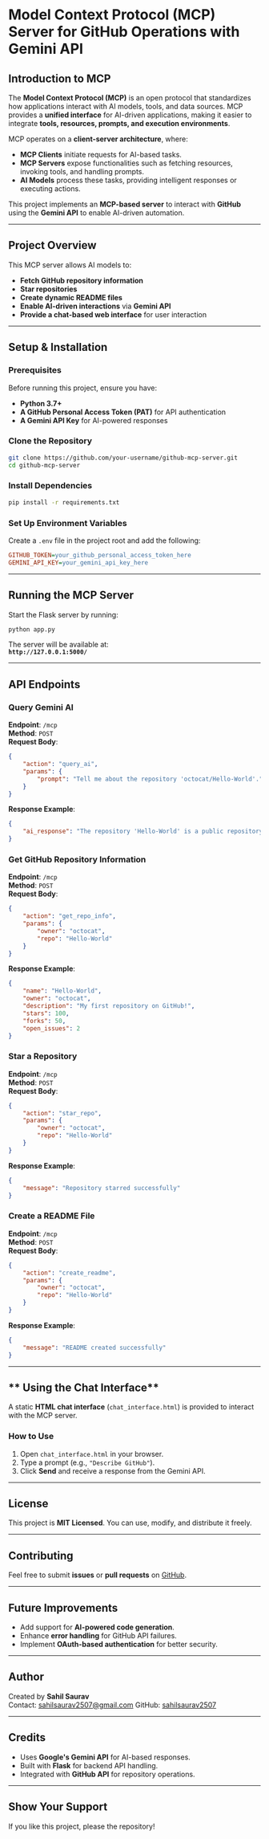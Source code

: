 # Model Context Protocol (MCP) Server for GitHub Operations with Gemini API

## **Introduction to MCP**
The **Model Context Protocol (MCP)** is an open protocol that standardizes how applications interact with AI models, tools, and data sources. MCP provides a **unified interface** for AI-driven applications, making it easier to integrate **tools, resources, prompts, and execution environments**.

MCP operates on a **client-server architecture**, where:
- **MCP Clients** initiate requests for AI-based tasks.
- **MCP Servers** expose functionalities such as fetching resources, invoking tools, and handling prompts.
- **AI Models** process these tasks, providing intelligent responses or executing actions.

This project implements an **MCP-based server** to interact with **GitHub** using the **Gemini API** to enable AI-driven automation.

---

## **Project Overview**
This MCP server allows AI models to:
- **Fetch GitHub repository information**
- **Star repositories** 
- **Create dynamic README files** 
- **Enable AI-driven interactions** via **Gemini API** 
- **Provide a chat-based web interface** for user interaction 

---

## **Setup & Installation**
### **Prerequisites**
Before running this project, ensure you have:
- **Python 3.7+**
- **A GitHub Personal Access Token (PAT)** for API authentication
- **A Gemini API Key** for AI-powered responses

### **Clone the Repository**
```bash
git clone https://github.com/your-username/github-mcp-server.git
cd github-mcp-server
```

### **Install Dependencies**
```bash
pip install -r requirements.txt
```

### **Set Up Environment Variables**
Create a `.env` file in the project root and add the following:

```ini
GITHUB_TOKEN=your_github_personal_access_token_here
GEMINI_API_KEY=your_gemini_api_key_here
```

---

## **Running the MCP Server**
Start the Flask server by running:
```bash
python app.py
```
The server will be available at:  
**`http://127.0.0.1:5000/`**

---

## **API Endpoints**
### **Query Gemini AI**
**Endpoint**: `/mcp`  
**Method**: `POST`  
**Request Body**:
```json
{
    "action": "query_ai",
    "params": {
        "prompt": "Tell me about the repository 'octocat/Hello-World'."
    }
}
```
**Response Example**:
```json
{
    "ai_response": "The repository 'Hello-World' is a public repository owned by octocat."
}
```

### **Get GitHub Repository Information**
**Endpoint**: `/mcp`  
**Method**: `POST`  
**Request Body**:
```json
{
    "action": "get_repo_info",
    "params": {
        "owner": "octocat",
        "repo": "Hello-World"
    }
}
```
**Response Example**:
```json
{
    "name": "Hello-World",
    "owner": "octocat",
    "description": "My first repository on GitHub!",
    "stars": 100,
    "forks": 50,
    "open_issues": 2
}
```

### **Star a Repository**
**Endpoint**: `/mcp`  
**Method**: `POST`  
**Request Body**:
```json
{
    "action": "star_repo",
    "params": {
        "owner": "octocat",
        "repo": "Hello-World"
    }
}
```
**Response Example**:
```json
{
    "message": "Repository starred successfully"
}
```

### **Create a README File**
**Endpoint**: `/mcp`  
**Method**: `POST`  
**Request Body**:
```json
{
    "action": "create_readme",
    "params": {
        "owner": "octocat",
        "repo": "Hello-World"
    }
}
```
**Response Example**:
```json
{
    "message": "README created successfully"
}
```

---

## ** Using the Chat Interface**
A static **HTML chat interface** (`chat_interface.html`) is provided to interact with the MCP server.

### **How to Use**
1. Open `chat_interface.html` in your browser.
2. Type a prompt (e.g., `"Describe GitHub"`).
3. Click **Send** and receive a response from the Gemini API.

---

## **License**
This project is **MIT Licensed**. You can use, modify, and distribute it freely.

---

## **Contributing**
Feel free to submit **issues** or **pull requests** on [GitHub](https://github.com/sahilsaurav2507/github-mcp-server).

---

## **Future Improvements**
-  Add support for **AI-powered code generation**.
-  Enhance **error handling** for GitHub API failures.
-  Implement **OAuth-based authentication** for better security.

---

## **Author**
Created by **Sahil Saurav**  
Contact: sahilsaurav2507@gmail.com
GitHub: [sahilsaurav2507](https://github.com/sahilsaurav2507)

---

## **Credits**
- Uses **Google's Gemini API** for AI-based responses.
- Built with **Flask** for backend API handling.
- Integrated with **GitHub API** for repository operations.

---

## **Show Your Support**
If you like this project, please  the repository!
